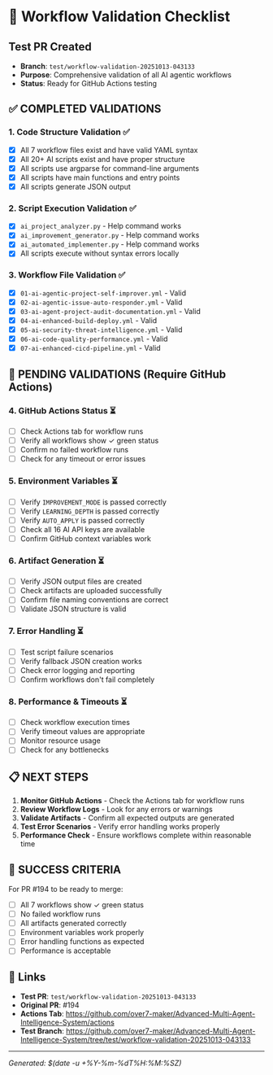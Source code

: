 # 🧪 Workflow Validation Checklist

## Test PR Created
- **Branch**: `test/workflow-validation-20251013-043133`
- **Purpose**: Comprehensive validation of all AI agentic workflows
- **Status**: Ready for GitHub Actions testing

## ✅ **COMPLETED VALIDATIONS**

### 1. **Code Structure Validation** ✅
- [x] All 7 workflow files exist and have valid YAML syntax
- [x] All 20+ AI scripts exist and have proper structure
- [x] All scripts use argparse for command-line arguments
- [x] All scripts have main functions and entry points
- [x] All scripts generate JSON output

### 2. **Script Execution Validation** ✅
- [x] `ai_project_analyzer.py` - Help command works
- [x] `ai_improvement_generator.py` - Help command works  
- [x] `ai_automated_implementer.py` - Help command works
- [x] All scripts execute without syntax errors locally

### 3. **Workflow File Validation** ✅
- [x] `01-ai-agentic-project-self-improver.yml` - Valid
- [x] `02-ai-agentic-issue-auto-responder.yml` - Valid
- [x] `03-ai-agent-project-audit-documentation.yml` - Valid
- [x] `04-ai-enhanced-build-deploy.yml` - Valid
- [x] `05-ai-security-threat-intelligence.yml` - Valid
- [x] `06-ai-code-quality-performance.yml` - Valid
- [x] `07-ai-enhanced-cicd-pipeline.yml` - Valid

## 🔄 **PENDING VALIDATIONS** (Require GitHub Actions)

### 4. **GitHub Actions Status** ⏳
- [ ] Check Actions tab for workflow runs
- [ ] Verify all workflows show ✓ green status
- [ ] Confirm no failed workflow runs
- [ ] Check for any timeout or error issues

### 5. **Environment Variables** ⏳
- [ ] Verify `IMPROVEMENT_MODE` is passed correctly
- [ ] Verify `LEARNING_DEPTH` is passed correctly
- [ ] Verify `AUTO_APPLY` is passed correctly
- [ ] Check all 16 AI API keys are available
- [ ] Confirm GitHub context variables work

### 6. **Artifact Generation** ⏳
- [ ] Verify JSON output files are created
- [ ] Check artifacts are uploaded successfully
- [ ] Confirm file naming conventions are correct
- [ ] Validate JSON structure is valid

### 7. **Error Handling** ⏳
- [ ] Test script failure scenarios
- [ ] Verify fallback JSON creation works
- [ ] Check error logging and reporting
- [ ] Confirm workflows don't fail completely

### 8. **Performance & Timeouts** ⏳
- [ ] Check workflow execution times
- [ ] Verify timeout values are appropriate
- [ ] Monitor resource usage
- [ ] Check for any bottlenecks

## 📋 **NEXT STEPS**

1. **Monitor GitHub Actions** - Check the Actions tab for workflow runs
2. **Review Workflow Logs** - Look for any errors or warnings
3. **Validate Artifacts** - Confirm all expected outputs are generated
4. **Test Error Scenarios** - Verify error handling works properly
5. **Performance Check** - Ensure workflows complete within reasonable time

## 🎯 **SUCCESS CRITERIA**

For PR #194 to be ready to merge:
- [ ] All 7 workflows show ✓ green status
- [ ] No failed workflow runs
- [ ] All artifacts generated correctly
- [ ] Environment variables work properly
- [ ] Error handling functions as expected
- [ ] Performance is acceptable

## 🔗 **Links**

- **Test PR**: `test/workflow-validation-20251013-043133`
- **Original PR**: #194
- **Actions Tab**: https://github.com/over7-maker/Advanced-Multi-Agent-Intelligence-System/actions
- **Test Branch**: https://github.com/over7-maker/Advanced-Multi-Agent-Intelligence-System/tree/test/workflow-validation-20251013-043133

---
*Generated: $(date -u +%Y-%m-%dT%H:%M:%SZ)*